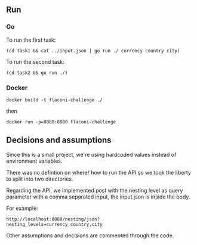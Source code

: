 ## Run
### Go

To run the first task:
```
(cd task1 && cat ../input.json | go run ./ currency country city)
```

To run the second task:
```
(cd task2 && go run ./)
```

### Docker

```
docker build -t flaconi-challenge ./
```
then
```
docker run -p=8080:8080 flaconi-challenge
```

## Decisions and assumptions

Since this is a small project, we're using hardcoded values instead of environment variables.


There was no defintion on where/ how to run the API so we took the liberty to split into two directories.


Regarding the API, we implemented post with the nesting level as query parameter with a comma separated input, the input.json is inside the body.


For example: 
```
http://localhost:8080/nesting/json?nesting_levels=currency,country,city
```


Other assumptions and decisions are commented through the code.

